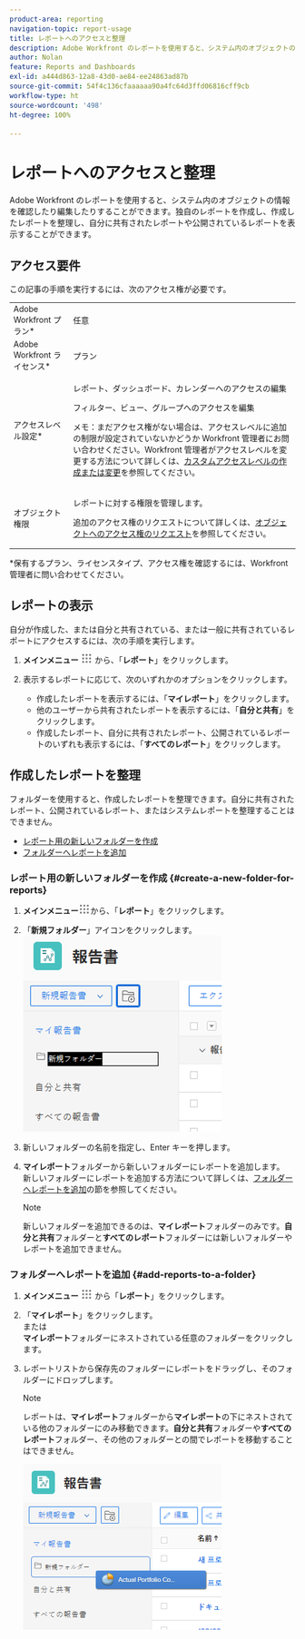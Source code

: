 ```yaml
---
product-area: reporting
navigation-topic: report-usage
title: レポートへのアクセスと整理
description: Adobe Workfront のレポートを使用すると、システム内のオブジェクトの情報を確認したり編集したりすることができます。独自のレポートを作成し、作成したレポートを整理し、自分に共有されたレポートや公開されているレポートを表示することができます。
author: Nolan
feature: Reports and Dashboards
exl-id: a444d863-12a8-43d0-ae84-ee24863ad87b
source-git-commit: 54f4c136cfaaaaaa90a4fc64d3ffd06816cff9cb
workflow-type: ht
source-wordcount: '498'
ht-degree: 100%

---
```


# レポートへのアクセスと整理

Adobe Workfront のレポートを使用すると、システム内のオブジェクトの情報を確認したり編集したりすることができます。独自のレポートを作成し、作成したレポートを整理し、自分に共有されたレポートや公開されているレポートを表示することができます。

## アクセス要件

この記事の手順を実行するには、次のアクセス権が必要です。

<table style="table-layout:auto"> 
 <col> 
 <col> 
 <tbody> 
  <tr> 
   <td role="rowheader">Adobe Workfront プラン*</td> 
   <td> <p>任意</p> </td> 
  </tr> 
  <tr> 
   <td role="rowheader">Adobe Workfront ライセンス*</td> 
   <td> <p>プラン </p> </td> 
  </tr> 
  <tr> 
   <td role="rowheader">アクセスレベル設定*</td> 
   <td> <p>レポート、ダッシュボード、カレンダーへのアクセスの編集</p> <p>フィルター、ビュー、グループへのアクセスを編集</p> <p>メモ：まだアクセス権がない場合は、アクセスレベルに追加の制限が設定されていないかどうか Workfront 管理者にお問い合わせください。Workfront 管理者がアクセスレベルを変更する方法について詳しくは、<a href="../../../administration-and-setup/add-users/configure-and-grant-access/create-modify-access-levels.md" class="MCXref xref">カスタムアクセスレベルの作成または変更</a>を参照してください。</p> </td> 
  </tr> 
  <tr> 
   <td role="rowheader">オブジェクト権限</td> 
   <td> <p>レポートに対する権限を管理します。</p> <p>追加のアクセス権のリクエストについて詳しくは、<a href="../../../workfront-basics/grant-and-request-access-to-objects/request-access.md" class="MCXref xref">オブジェクトへのアクセス権のリクエスト</a>を参照してください。</p> </td> 
  </tr> 
 </tbody> 
</table>

&#42;保有するプラン、ライセンスタイプ、アクセス権を確認するには、Workfront 管理者に問い合わせてください。

## レポートの表示

自分が作成した、または自分と共有されている、または一般に共有されているレポートにアクセスするには、次の手順を実行します。

1. **メインメニュー** ![](assets/main-menu-icon.png) から、「**レポート**」をクリックします。

1. 表示するレポートに応じて、次のいずれかのオプションをクリックします。

   * 作成したレポートを表示するには、「**マイレポート**」をクリックします。
   * 他のユーザーから共有されたレポートを表示するには、「**自分と共有**」をクリックします。
   * 作成したレポート、自分に共有されたレポート、公開されているレポートのいずれも表示するには、「**すべてのレポート**」をクリックします。

## 作成したレポートを整理

フォルダーを使用すると、作成したレポートを整理できます。自分に共有されたレポート、公開されているレポート、またはシステムレポートを整理することはできません。

* [レポート用の新しいフォルダーを作成](#create-a-new-folder-for-reports)
* [フォルダーへレポートを追加](#add-reports-to-a-folder)

### レポート用の新しいフォルダーを作成 {#create-a-new-folder-for-reports}

1. **メインメニュー**![](assets/main-menu-icon.png)から、「**レポート**」をクリックします。

1. 「**新規フォルダー**」アイコンをクリックします。\
   ![](assets/nwe-new-folder-350x346.png)

1. 新しいフォルダーの名前を指定し、Enter キーを押します。
1. **マイレポート**&#x200B;フォルダーから新しいフォルダーにレポートを追加します。\
   新しいフォルダーにレポートを追加する方法について詳しくは、[フォルダーへレポートを追加](#add-reports-to-a-folder)の節を参照してください。

   >[!NOTE]
   >
   >新しいフォルダーを追加できるのは、**マイレポート**&#x200B;フォルダーのみです。**自分と共有**&#x200B;フォルダーと&#x200B;**すべてのレポート**&#x200B;フォルダーには新しいフォルダーやレポートを追加できません。

### フォルダーへレポートを追加 {#add-reports-to-a-folder}

1. **メインメニュー** ![](assets/main-menu-icon.png) から「**レポート**」をクリックします。

1. 「**マイレポート**」をクリックします。\
   または\
   **マイレポート**&#x200B;フォルダーにネストされている任意のフォルダーをクリックします。

1. レポートリストから保存先のフォルダーにレポートをドラッグし、そのフォルダーにドロップします。

   >[!NOTE]
   >
   >レポートは、**マイレポート**&#x200B;フォルダーから&#x200B;**マイレポート**&#x200B;の下にネストされている他のフォルダーにのみ移動できます。**自分と共有**&#x200B;フォルダーや&#x200B;**すべてのレポート**&#x200B;フォルダー、その他のフォルダーとの間でレポートを移動することはできません。

   ![](assets/nwe-drag-report-to-folder-350x292.png)
